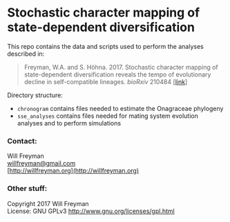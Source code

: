 # Stochastic character mapping of state-dependent diversification

This repo contains the data and scripts used to perform the analyses described in:

> Freyman, W.A. and S. Höhna. 2017. Stochastic character mapping of state-dependent diversification reveals the tempo of evolutionary decline in self-compatible lineages. *bioRxiv* 210484 [[link](https://www.biorxiv.org/content/early/2018/01/05/210484)]

Directory structure:

- `chronogram` contains files needed to estimate the Onagraceae phylogeny
- `sse_analyses` contains files needed for mating system evolution analyses and to perform simulations


### Contact:

Will Freyman   
willfreyman@gmail.com  
[http://willfreyman.org](http://willfreyman.org)

### Other stuff:

Copyright 2017 Will Freyman     
License: GNU GPLv3 http://www.gnu.org/licenses/gpl.html
